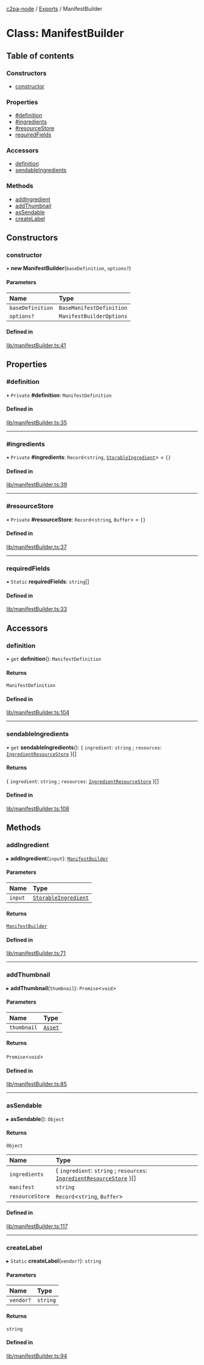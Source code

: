[c2pa-node](../README.md) / [Exports](../modules.md) / ManifestBuilder

# Class: ManifestBuilder

## Table of contents

### Constructors

- [constructor](ManifestBuilder.md#constructor)

### Properties

- [#definition](ManifestBuilder.md##definition)
- [#ingredients](ManifestBuilder.md##ingredients)
- [#resourceStore](ManifestBuilder.md##resourcestore)
- [requiredFields](ManifestBuilder.md#requiredfields)

### Accessors

- [definition](ManifestBuilder.md#definition)
- [sendableIngredients](ManifestBuilder.md#sendableingredients)

### Methods

- [addIngredient](ManifestBuilder.md#addingredient)
- [addThumbnail](ManifestBuilder.md#addthumbnail)
- [asSendable](ManifestBuilder.md#assendable)
- [createLabel](ManifestBuilder.md#createlabel)

## Constructors

### constructor

• **new ManifestBuilder**(`baseDefinition`, `options?`)

#### Parameters

| Name | Type |
| :------ | :------ |
| `baseDefinition` | `BaseManifestDefinition` |
| `options?` | `ManifestBuilderOptions` |

#### Defined in

[lib/manifestBuilder.ts:41](https://github.com/contentauth/c2pa-node/blob/db40930/js-src/lib/manifestBuilder.ts#L41)

## Properties

### #definition

• `Private` **#definition**: `ManifestDefinition`

#### Defined in

[lib/manifestBuilder.ts:35](https://github.com/contentauth/c2pa-node/blob/db40930/js-src/lib/manifestBuilder.ts#L35)

___

### #ingredients

• `Private` **#ingredients**: `Record`<`string`, [`StorableIngredient`](../interfaces/StorableIngredient.md)\> = `{}`

#### Defined in

[lib/manifestBuilder.ts:39](https://github.com/contentauth/c2pa-node/blob/db40930/js-src/lib/manifestBuilder.ts#L39)

___

### #resourceStore

• `Private` **#resourceStore**: `Record`<`string`, `Buffer`\> = `{}`

#### Defined in

[lib/manifestBuilder.ts:37](https://github.com/contentauth/c2pa-node/blob/db40930/js-src/lib/manifestBuilder.ts#L37)

___

### requiredFields

▪ `Static` **requiredFields**: `string`[]

#### Defined in

[lib/manifestBuilder.ts:33](https://github.com/contentauth/c2pa-node/blob/db40930/js-src/lib/manifestBuilder.ts#L33)

## Accessors

### definition

• `get` **definition**(): `ManifestDefinition`

#### Returns

`ManifestDefinition`

#### Defined in

[lib/manifestBuilder.ts:104](https://github.com/contentauth/c2pa-node/blob/db40930/js-src/lib/manifestBuilder.ts#L104)

___

### sendableIngredients

• `get` **sendableIngredients**(): { `ingredient`: `string` ; `resources`: [`IngredientResourceStore`](../modules.md#ingredientresourcestore)  }[]

#### Returns

{ `ingredient`: `string` ; `resources`: [`IngredientResourceStore`](../modules.md#ingredientresourcestore)  }[]

#### Defined in

[lib/manifestBuilder.ts:108](https://github.com/contentauth/c2pa-node/blob/db40930/js-src/lib/manifestBuilder.ts#L108)

## Methods

### addIngredient

▸ **addIngredient**(`input`): [`ManifestBuilder`](ManifestBuilder.md)

#### Parameters

| Name | Type |
| :------ | :------ |
| `input` | [`StorableIngredient`](../interfaces/StorableIngredient.md) |

#### Returns

[`ManifestBuilder`](ManifestBuilder.md)

#### Defined in

[lib/manifestBuilder.ts:71](https://github.com/contentauth/c2pa-node/blob/db40930/js-src/lib/manifestBuilder.ts#L71)

___

### addThumbnail

▸ **addThumbnail**(`thumbnail`): `Promise`<`void`\>

#### Parameters

| Name | Type |
| :------ | :------ |
| `thumbnail` | [`Asset`](../interfaces/Asset.md) |

#### Returns

`Promise`<`void`\>

#### Defined in

[lib/manifestBuilder.ts:85](https://github.com/contentauth/c2pa-node/blob/db40930/js-src/lib/manifestBuilder.ts#L85)

___

### asSendable

▸ **asSendable**(): `Object`

#### Returns

`Object`

| Name | Type |
| :------ | :------ |
| `ingredients` | { `ingredient`: `string` ; `resources`: [`IngredientResourceStore`](../modules.md#ingredientresourcestore)  }[] |
| `manifest` | `string` |
| `resourceStore` | `Record`<`string`, `Buffer`\> |

#### Defined in

[lib/manifestBuilder.ts:117](https://github.com/contentauth/c2pa-node/blob/db40930/js-src/lib/manifestBuilder.ts#L117)

___

### createLabel

▸ `Static` **createLabel**(`vendor?`): `string`

#### Parameters

| Name | Type |
| :------ | :------ |
| `vendor?` | `string` |

#### Returns

`string`

#### Defined in

[lib/manifestBuilder.ts:94](https://github.com/contentauth/c2pa-node/blob/db40930/js-src/lib/manifestBuilder.ts#L94)
